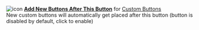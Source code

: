 ![icon](https://raw.github.com/Infocatcher/Custom_Buttons/master/Add_New_Buttons_After_This_Button/icon.png)&nbsp;<a href="http://infocatcher.github.com/Custom_Buttons/install/addNewButtonsAfterThisButton.html"><strong>Add New Buttons After This Button</strong></a> for [Custom Buttons](https://addons.mozilla.org/addon/custom-buttons/)
<br>New custom buttons will automatically get placed after this button (button is disabled by default, click to enable)
